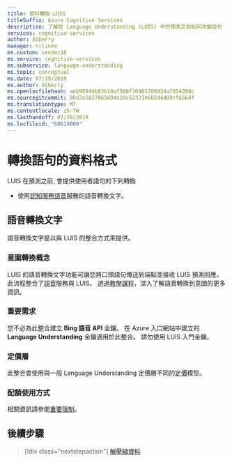 ```yaml
---
title: 資料轉換-LUIS
titleSuffix: Azure Cognitive Services
description: 了解在 Language Understanding (LUIS) 中的預測之前如何改變語句
services: cognitive-services
author: diberry
manager: nitinme
ms.custom: seodec18
ms.service: cognitive-services
ms.subservice: language-understanding
ms.topic: conceptual
ms.date: 07/29/2019
ms.author: diberry
ms.openlocfilehash: aeb9094db83b14af988f70485788934a7854200c
ms.sourcegitcommit: 08d3a5827065d04a2dc62371e605d4d89cf6564f
ms.translationtype: MT
ms.contentlocale: zh-TW
ms.lasthandoff: 07/29/2019
ms.locfileid: "68619800"
---
```

# <a name="convert-data-format-of-utterances"></a>轉換語句的資料格式
LUIS 在預測之前, 會提供使用者語句的下列轉換

* 使用[認知服務語音](../Speech-Service/overview.md)服務的語音轉換文字。 

## <a name="speech-to-text"></a>語音轉換文字

語音轉換文字是以與 LUIS 的整合方式來提供。 

### <a name="intent-conversion-concepts"></a>意圖轉換概念
LUIS 的語音轉換文字功能可讓您將口頭語句傳送到端點並接收 LUIS 預測回應。 此流程整合了[語音](https://docs.microsoft.com/azure/cognitive-services/Speech)服務與 LUIS。 透過[教學課程](../speech-service/how-to-recognize-intents-from-speech-csharp.md)，深入了解語音轉換到意圖的更多資訊。

### <a name="key-requirements"></a>重要需求
您不必為此整合建立 **Bing 語音 API** 金鑰。 在 Azure 入口網站中建立的 **Language Understanding** 金鑰適用於此整合。 請勿使用 LUIS 入門金鑰。

### <a name="pricing-tier"></a>定價層
此整合會使用與一般 Language Understanding 定價層不同的[定價](luis-boundaries.md#key-limits)模型。 

### <a name="quota-usage"></a>配額使用方式
相關資訊請參閱[重要限制](luis-boundaries.md#key-limits)。 

## <a name="next-steps"></a>後續步驟

> [!div class="nextstepaction"]
> [解壓縮資料](luis-concept-data-extraction.md)

